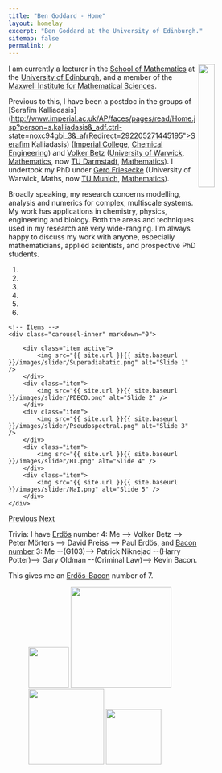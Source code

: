 ```yaml
---
title: "Ben Goddard - Home"
layout: homelay
excerpt: "Ben Goddard at the University of Edinburgh."
sitemap: false
permalink: /
---
```


<img src="{{ site.url }}{{ site.baseurl }}/images/home/Goddard.jpg" class="img-responsive" width="25%" style="float: right" />

I am currently a lecturer in the [School of Mathematics](http://www.maths.ed.ac.uk/) at the [University of Edinburgh](http://www.ed.ac.uk/), and a member of the [Maxwell Institute for Mathematical Sciences](http://www.maxwell.ac.uk/). 

Previous to this, I have been a postdoc in the groups of [Serafim Kalliadasis](http://www.imperial.ac.uk/AP/faces/pages/read/Home.jsp?person=s.kalliadasis&_adf.ctrl-state=noxc94gbi_3&_afrRedirect=292205271445195">Serafim Kalliadasis) ([Imperial College](http://www3.imperial.ac.uk/), [Chemical Engineering](http://www3.imperial.ac.uk/complexmultiphasesystems)) and [Volker Betz](http://www.mathematik.tu-darmstadt.de/~betz/) ([University of Warwick](http://www2.warwick.ac.uk/), [Mathematics](http://www2.warwick.ac.uk/fac/sci/maths/), now [TU Darmstadt](http://www.tu-darmstadt.de/index.en.jsp), [Mathematics](http://www3.mathematik.tu-darmstadt.de/en/fb/mathe/startseite.html)).  I undertook my PhD under [Gero Friesecke](http://www-m7.ma.tum.de/bin/view/Analysis/GeroFriesecke) (University of Warwick, Maths, now [TU Munich](http://www.tum.de/en/homepage/), 
[Mathematics](http://www-m7.ma.tum.de/bin/view/Analysis/WebHome)).

Broadly speaking, my research concerns modelling, analysis and numerics for complex, multiscale systems.  My work has applications in chemistry, physics, engineering and biology.  Both the areas and techniques used in my research are very wide-ranging. I'm always happy to discuss my work with anyone, especially mathematicians, applied scientists, and prospective PhD students.


<div markdown="0" id="carousel" class="carousel slide" data-ride="carousel" data-interval="5000" data-pause="hover" >
    <!-- Menu -->
    <ol class="carousel-indicators">
        <li data-target="#carousel" data-slide-to="0" class="active"></li>
        <li data-target="#carousel" data-slide-to="1"></li>
        <li data-target="#carousel" data-slide-to="2"></li>
        <li data-target="#carousel" data-slide-to="3"></li>
        <li data-target="#carousel" data-slide-to="4"></li>
        <li data-target="#carousel" data-slide-to="5"></li>
    </ol>

    <!-- Items -->
    <div class="carousel-inner" markdown="0">

        <div class="item active">
            <img src="{{ site.url }}{{ site.baseurl }}/images/slider/Superadiabatic.png" alt="Slide 1" />
        </div>
        <div class="item">
            <img src="{{ site.url }}{{ site.baseurl }}/images/slider/PDECO.png" alt="Slide 2" />
        </div>
        <div class="item">
            <img src="{{ site.url }}{{ site.baseurl }}/images/slider/Pseudospectral.png" alt="Slide 3" />
        </div>
        <div class="item">
            <img src="{{ site.url }}{{ site.baseurl }}/images/slider/HI.png" alt="Slide 4" />
        </div>
        <div class="item">
            <img src="{{ site.url }}{{ site.baseurl }}/images/slider/NaI.png" alt="Slide 5" />
        </div>
    </div>
  <a class="left carousel-control" href="#carousel" role="button" data-slide="prev">
    <span class="glyphicon glyphicon-chevron-left" aria-hidden="true"></span>
    <span class="sr-only">Previous</span>
  </a>
  <a class="right carousel-control" href="#carousel" role="button" data-slide="next">
    <span class="glyphicon glyphicon-chevron-right" aria-hidden="true"></span>
    <span class="sr-only">Next</span>
  </a>
</div>


Trivia:
I have [Erd&#246;s](http://en.wikipedia.org/wiki/Erdos_number) number 4: Me --> Volker Betz --> Peter M&ouml;rters --> David Preiss --> Paul Erd&#246;s, and [Bacon number](http://en.wikipedia.org/wiki/Bacon_number) 3: Me --(G103)--> Patrick Niknejad --(Harry Potter)--> Gary Oldman --(Criminal Law)--> Kevin Bacon.

This gives me an [Erd&#246;s-Bacon](http://en.wikipedia.org/wiki/Erd%C5%91s%E2%80%93Bacon_number) number of 7.

<figure>
  <img src="{{ site.url }}{{ site.baseurl }}/images/logopic/edinburgh_logo.jpg" style="width: 80px">
  <img src="{{ site.url }}{{ site.baseurl }}/images/logopic/maxwell_logo.png" style="width: 200px">
  <img src="{{ site.url }}{{ site.baseurl }}/images/logopic/ukri_logo.png" style="width: 150px">
    <img src="{{ site.url }}{{ site.baseurl }}/images/logopic/lms_logo.png" style="width: 110px">
</figure>
